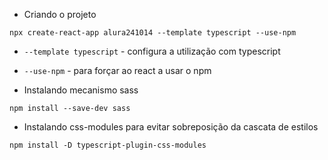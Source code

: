 

- Criando o projeto

```shell
npx create-react-app alura241014 --template typescript --use-npm
```
- `--template typescript` - configura a utilização com typescript
- `--use-npm` - para forçar ao react a usar o npm

- Instalando mecanismo sass
```shell
npm install --save-dev sass
```

- Instalando css-modules para evitar sobreposição da cascata de estilos
```shell
npm install -D typescript-plugin-css-modules
```
